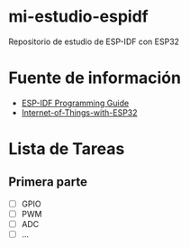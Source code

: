 # mi-estudio-espidf
Repositorio de estudio de ESP-IDF con ESP32 

# Fuente de información
- [ESP-IDF Programming Guide](https://docs.espressif.com/projects/esp-idf/en/latest/esp32/)
- [Internet-of-Things-with-ESP32](https://github.com/PacktPublishing/Internet-of-Things-with-ESP32)

# Lista de Tareas 
## Primera parte
- [ ] GPIO
- [ ] PWM
- [ ] ADC
- [ ] ...
